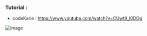 ### Tutorial :
* codeKarle : https://www.youtube.com/watch?v=CUwt9_l0DOg

![image](https://user-images.githubusercontent.com/30351771/135114417-599a6028-f8b2-4b08-8806-c91ea557fb6a.png)
